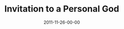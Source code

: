 ---
layout: message
category: message
series: "RSVP"
title: "Invitation to a Personal God"
date: 2011-11-26-00-00
message_id: 704
audio: "http://s3.amazonaws.com/crossroads-media/media/legacy/mp3/rsvp01.mp3"
audio-duration: "45:39"
program: "http://s3.amazonaws.com/crossroads-media/media/legacy/documents/11_26-27_11Program.pdf"
description: "Chuck Mingo talks about the invitation of Christmas."
video: "https://s3.amazonaws.com/crossroadsvideomessages/rsvp01.mp4"
video-duration: "45:45"
video-image: "http://s3.amazonaws.com/crossroads-media/images/legacy/content/rsvp01_still.jpg"
flag: "N"
---